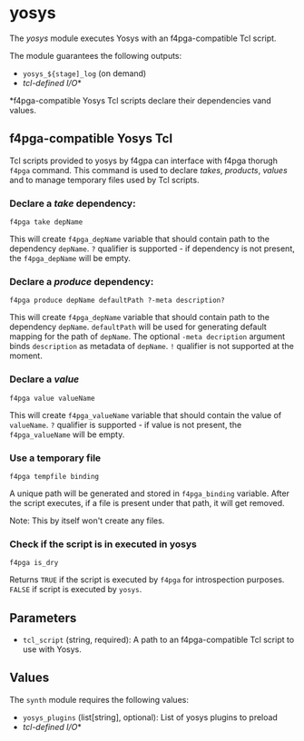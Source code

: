 # yosys

The _yosys_ module executes Yosys with an f4pga-compatible Tcl script.

The module guarantees the following outputs:
 * `yosys_${stage]_log` (on demand)
 * _tcl-defined I/O_*

*f4pga-compatible Yosys Tcl scripts declare their dependencies vand values.

## f4pga-compatible Yosys Tcl

Tcl scripts provided to yosys by f4gpa can interface with f4pga thorugh `f4pga` command.
This command is used to declare _takes_, _products_, _values_ and to manage temporary files
used by Tcl scripts.

### Declare a _take_ dependency:
```
f4pga take depName
```
This will create `f4pga_depName` variable that should contain path to the dependency `depName`.
`?` qualifier is supported - if dependency is not present, the `f4pga_depName` will be empty.

### Declare a _produce_ dependency:

```
f4pga produce depName defaultPath ?-meta description?
```
This will create `f4pga_depName` variable that should contain path to the dependency `depName`.
`defaultPath` will be used for generating default mapping for the path of `depName`.
The optional `-meta decription` argument binds `description` as metadata of `depName`.
`!` qualifier is not supported at the moment.

### Declare a _value_

```
f4pga value valueName
```

This will create `f4pga_valueName` variable that should contain the value of `valueName`.
`?` qualifier is supported - if value is not present, the `f4pga_valueName` will be empty.

### Use a temporary file

```
f4pga tempfile binding
```

A unique path will be generated and stored in `f4pga_binding` variable.
After the script executes, if a file is present under that path, it will get removed.

Note: This by itself won't create any files.

### Check if the script is in executed in yosys

```
f4pga is_dry
```

Returns `TRUE` if the script is executed by `f4pga` for introspection purposes.
`FALSE` if script is executed by `yosys`.

## Parameters

* `tcl_script` (string, required): A path to an f4pga-compatible Tcl script to use with
  Yosys.

## Values

The `synth` module requires the following values:

* `yosys_plugins` (list[string], optional): List of yosys plugins to preload
* _tcl-defined I/O_*
